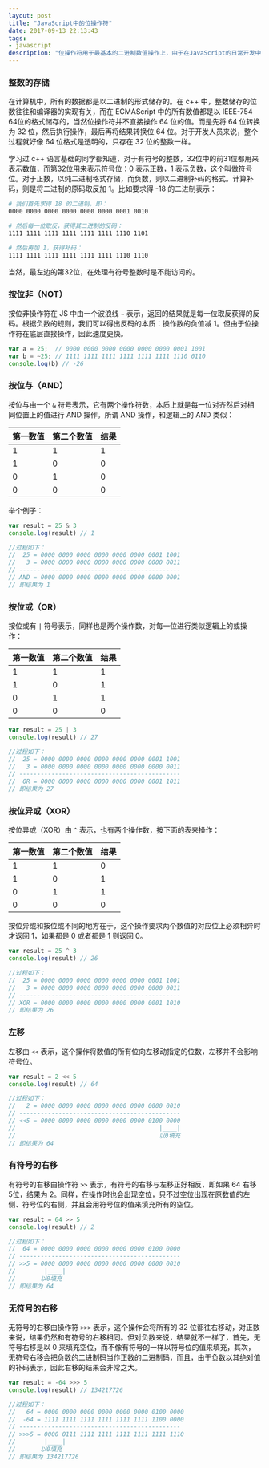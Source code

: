 ```yaml
---
layout: post
title: "JavaScript中的位操作符"
date: 2017-09-13 22:13:43
tags:
- javascript
description: "位操作符用于最基本的二进制数值操作上，由于在JavaScript的日常开发中很少用到，因此很多人对此了解也不多..."
---
```


### 整数的存储

在计算机中，所有的数据都是以二进制的形式储存的。在 c++ 中，整数储存的位数往往和编译器的实现有关，而在 ECMAScript 中的所有数值都是以 IEEE-754 64位的格式储存的，当然位操作符并不直接操作 64 位的值。而是先将 64 位转换为 32 位，然后执行操作，最后再将结果转换位 64 位。对于开发人员来说，整个过程就好像 64 位格式是透明的，只存在 32 位的整数一样。

学习过 c++ 语言基础的同学都知道，对于有符号的整数，32位中的前31位都用来表示数值，而第32位用来表示符号位：0 表示正数，1 表示负数，这个叫做符号位。对于正数，以纯二进制格式存储，而负数，则以二进制补码的格式。计算补码，则是将二进制的原码取反加 1。比如要求得 -18 的二进制表示：

```sh
# 我们首先求得 18 的二进制，即：
0000 0000 0000 0000 0000 0000 0001 0010

# 然后每一位取反，获得其二进制的反码：
1111 1111 1111 1111 1111 1111 1110 1101

# 然后再加 1，获得补码：
1111 1111 1111 1111 1111 1111 1110 1110
```

当然，最左边的第32位，在处理有符号整数时是不能访问的。

### 按位非（NOT）

按位非操作符在 JS 中由一个波浪线 `~` 表示，返回的结果就是每一位取反获得的反码。根据负数的规则，我们可以得出反码的本质：操作数的负值减 1。但由于位操作符在底层直接操作，因此速度更快。

```js
var a = 25;  // 0000 0000 0000 0000 0000 0000 0001 1001
var b = ~25; // 1111 1111 1111 1111 1111 1111 1110 0110
console.log(b) // -26
```

### 按位与（AND）

按位与由一个 `&` 符号表示，它有两个操作符数，本质上就是每一位对齐然后对相同位置上的值进行 AND 操作。所谓 AND 操作，和逻辑上的 AND 类似：

|第一数值|第二个数值|结果|
|-|-|-|
|1|1|1|
|1|0|0|
|0|1|0|
|0|0|0|

举个例子：

```js
var result = 25 & 3
console.log(result) // 1

//过程如下：
//  25 = 0000 0000 0000 0000 0000 0000 0001 1001
//   3 = 0000 0000 0000 0000 0000 0000 0000 0011
// ---------------------------------------------
// AND = 0000 0000 0000 0000 0000 0000 0000 0001
// 即结果为 1
```

### 按位或（OR）

按位或有 `|` 符号表示，同样也是两个操作数，对每一位进行类似逻辑上的或操作：

|第一数值|第二个数值|结果|
|-|-|-|
|1|1|1|
|1|0|1|
|0|1|1|
|0|0|0|

```js
var result = 25 | 3
console.log(result) // 27

//过程如下：
//  25 = 0000 0000 0000 0000 0000 0000 0001 1001
//   3 = 0000 0000 0000 0000 0000 0000 0000 0011
// ---------------------------------------------
//  OR = 0000 0000 0000 0000 0000 0000 0001 1011
// 即结果为 27
```

### 按位异或（XOR）

按位异或（XOR）由 `^` 表示，也有两个操作数，按下面的表来操作：

|第一数值|第二个数值|结果|
|-|-|-|
|1|1|0|
|1|0|1|
|0|1|1|
|0|0|0|

按位异或和按位或不同的地方在于，这个操作要求两个数值的对应位上必须相异时才返回 1，如果都是 0 或者都是 1 则返回 0。

```js
var result = 25 ^ 3
console.log(result) // 26

//过程如下：
//  25 = 0000 0000 0000 0000 0000 0000 0001 1001
//   3 = 0000 0000 0000 0000 0000 0000 0000 0011
// ---------------------------------------------
// XOR = 0000 0000 0000 0000 0000 0000 0001 1010
// 即结果为 26
```

### 左移

左移由 `<<` 表示，这个操作将数值的所有位向左移动指定的位数，左移并不会影响符号位。

```js
var result = 2 << 5
console.log(result) // 64

//过程如下：
//   2 = 0000 0000 0000 0000 0000 0000 0000 0010
// ---------------------------------------------
// <<5 = 0000 0000 0000 0000 0000 0000 0100 0000
//                                        |____|
//                                        以0填充
// 即结果为 64
```

### 有符号的右移

有符号的右移由操作符 `>>` 表示，有符号的右移与左移正好相反，即如果 64 右移 5位，结果为 2。同样，在操作时也会出现空位，只不过空位出现在原数值的左侧、符号位的右侧，并且会用符号位的值来填充所有的空位。

```js
var result = 64 >> 5
console.log(result) // 2

//过程如下：
//  64 = 0000 0000 0000 0000 0000 0000 0100 0000
// ---------------------------------------------
// >>5 = 0000 0000 0000 0000 0000 0000 0000 0010
//        |____|
//       以0填充
// 即结果为 64
```

### 无符号的右移

无符号的右移由操作符 `>>>` 表示，这个操作会将所有的 32 位都往右移动，对正数来说，结果仍然和有符号的右移相同。但对负数来说，结果就不一样了，首先，无符号右移是以 0 来填充空位，而不像有符号的一样以符号位的值来填充，其次，无符号右移会把负数的二进制码当作正数的二进制码，而且，由于负数以其绝对值的补码表示，因此右移的结果会非常之大。

```js
var result = -64 >>> 5
console.log(result) // 134217726

//过程如下：
//   64 = 0000 0000 0000 0000 0000 0000 0100 0000
//  -64 = 1111 1111 1111 1111 1111 1111 1100 0000
// ---------------------------------------------
// >>>5 = 0000 0111 1111 1111 1111 1111 1111 1110
//        |____|
//       以0填充
// 即结果为 134217726
```